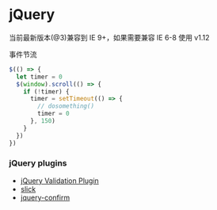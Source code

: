 # jQuery

当前最新版本(@3)兼容到 IE 9+，如果需要兼容 IE 6-8 使用 v1.12

事件节流

``` javascript
$(() => {
  let timer = 0
  $(window).scroll(() => {
    if (!timer) {
      timer = setTimeout(() => {
        // dosomething()
        timer = 0
      }, 150)
    }
  })
})
```

### <a name="jquery-plugins">jQuery plugins</a>

* [jQuery Validation Plugin](https://github.com/xyzhanjiang/assets/tree/master/js/jquery/plugins/jquery-validation/)
* [slick](https://github.com/xyzhanjiang/assets/tree/master/js/jquery/plugins/slick/)
* [jquery-confirm](https://github.com/xyzhanjiang/assets/tree/master/js/jquery/plugins/jquery-confirm/)
